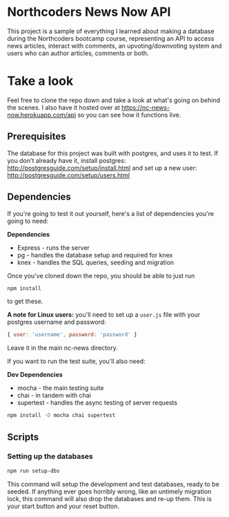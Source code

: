 # Northcoders News Now API

This project is a sample of everything I learned about making a database during the Northcoders bootcamp course, representing an API to access news articles, interact with comments, an upvoting/downvoting system and users who can author articles, comments or both.

# Take a look

Feel free to clone the repo down and take a look at what's going on behind the scenes. I also have it hosted over at https://nc-news-now.herokuapp.com/api so you can see how it functions live.

## Prerequisites

The database for this project was built with postgres, and uses it to test. If you don't already have it, install postgres: http://postgresguide.com/setup/install.html and set up a new user: http://postgresguide.com/setup/users.html

## Dependencies

If you're going to test it out yourself, here's a list of dependencies you're going to need:

**Dependencies**

* Express - runs the server
* pg - handles the database setup and required for knex
* knex - handles the SQL queries, seeding and migration

Once you've cloned down the repo, you should be able to just run 
```bash
npm install
```
to get these.

**A note for Linux users:** you'll need to set up a `user.js` file with your postgres username and password:

```js
{ user: 'username', password: 'password' }
```
 Leave it in the main nc-news directory.
 
 If you want to run the test suite, you'll also need:

**Dev Dependencies**

* mocha - the main testing suite
* chai - in tandem with chai
* supertest - handles the async testing of server requests

```bash
npm install -D mocha chai supertest
```
## Scripts

### Setting up the databases

```bash
npm run setup-dbs
```
This command will setup the development and test databases, ready to be seeded. If anything ever goes horribly wrong, like an untimely migration lock, this command will also drop the databases and re-up them. This is your start button and your reset button.

